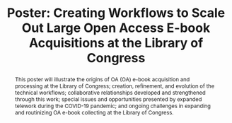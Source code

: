 ---
abstract: This poster will illustrate the origins of OA (OA) e-book acquisition and
  processing at the Library of Congress; creation, refinement, and evolution of the
  technical workflows; collaborative relationships developed and strengthened through
  this work; special issues and opportunities presented by expanded telework during
  the COVID-19 pandemic; and ongoing challenges in expanding and routinizing OA e-book
  collecting at the Library of Congress.
creators:
- Seroka, Lauren
date: null
document_url: https://az659834.vo.msecnd.net/eventsairwesteuprod/production-inconference-public/3f4dd08cbb3842739c82ccac5a422de0
grand_parent: iPRES
institutions:
- Library of Congress
keywords:
- open access
- e-books
- metadata
- acquisitions
landing_page_url: null
language: eng
layout: publication
license: CC-BY 4.0 International
notes_url: null
parent: iPRES 2022
presentation_url: null
publication_type: poster
size: null
source_name: iPRES
title: 'Poster: Creating Workflows to Scale Out Large Open Access E-book Acquisitions
  at the Library of Congress'
year: 2022
---